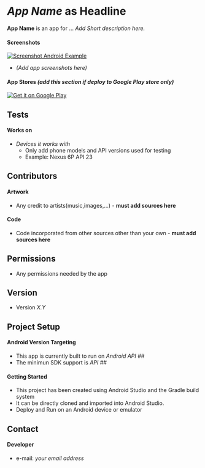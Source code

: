 *App Name* as Headline
======
**App Name** is an app for ... *Add Short description here.*

#### Screenshots
[![Screenshot Android Example](https://user-images.githubusercontent.com/7291878/32418145-51215bfe-c232-11e7-83fd-e7b802c1cfec.png)](https://user-images.githubusercontent.com/7291878/32418145-51215bfe-c232-11e7-83fd-e7b802c1cfec.png)
  * *(Add app screenshots here)*

#### App Stores *(add this section if deploy to Google Play store only)*
<!-- edit this image location -->
[![Get it on Google Play](https://raw.github.com/repat/README-template/master/googleplay.png)](https://play.google.com/store/apps)

## Tests
#### Works on
* *Devices it works with* 
  * Only add phone models and API versions used for testing
  * Example: Nexus 6P API 23

## Contributors
#### Artwork
* Any credit to artists(music,images,...) - **must add sources here**

#### Code
* Code incorporated from other sources other than your own - **must add sources here**

## Permissions
* Any permissions needed by the app

## Version 
* Version *X.Y*

## Project Setup
#### Android Version Targeting
* This app is currently built to run on *Android API ##*
* The minimun SDK support is *API ##* 

#### Getting Started
* This project has been created using Android Studio and the Gradle build system 
* It can be directly cloned and imported into Android Studio.
* Deploy and Run on an Android device or emulator

## Contact
#### Developer
* e-mail: *your email address*
